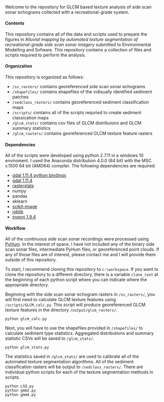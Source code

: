 ####

Welcome to the repository for GLCM based texture analysis of side scan sonar echograms collected with a recreational-grade system.  

#### Contents
This repository contains all of the data and scripts used to prepare the figures in _Alluvial mapping by automated texture segmentation of recreational-grade side scan sonar imagery_ submitted to Environmental Modelling and Sofware. This repository contains a collection of files and scripts required to perform the analysis.  

#### Organization

This repository is organized as follows:
* `/ss_rasters/` contains georeferenced side scan sonar echograms
* `/shapefiles/` contains shapefiles of the vidisually identified sediment patches
* `/sedclass_rasters/` contains georeferenced sediment classification maps
* `/scripts/` contains all of the scripts requried to create sediment classication maps
* `/glcm_stats/` contains csv files of GLCM distribuions and GLCM summary statistics
* `/glcm_rasters/` contains georeferenced GLCM texture feature rasters

#### Dependencies
All of the scripts were developed using python 2.7.11 in a windows 10 enviroment.  I used the Anaconda distribution 4.0.0 (64 bit) with the MSC v.1500 64 bit (AMD64) compiler.  The following dependencies are required:


* [gdal 1.11.4 python bindings](http://www.lfd.uci.edu/~gohlke/pythonlibs/#gdal)
* [gdal 1.11.4](http://www.gisinternals.com/release.php)
* [rasterstats](https://github.com/perrygeo/python-rasterstats)
* numpy
* pandas
* sklearn
* [scikit-image](https://github.com/scikit-image/scikit-image)
* [joblib](https://github.com/joblib/joblib)
* [pyproj 1.9.4](http://www.lfd.uci.edu/~gohlke/pythonlibs/#pyproj)


#### Workflow
All of the continuous side scan sonar recordings were processed using [PyHum](https://github.com/dbuscombe-usgs/PyHum).  In the interest of space, I have not included any of the binary side scan sonar files, intermediate PyHum files, or georeferenced point clouds.  If any of those files are of interest, please contact me and I will provide them outside of this repository. 

To start, I recommend cloning this repository to `c:\workspace`.  If you want to clone the repository to a different directory, there is a variable `clone_root` at the beginning of each python script where you can indicate where the appropriate directory.

Beginning with the side scan sonar echogram rasters in `/ss_rasters/`, you will first need to calculate GLCM texture features using `/scripts/GLCM_calc.py`.  This script will produce georeferenced GLCM texture features in the directory `/output/glcm_rasters/`. 

```
python glcm_calc.py
```
Next, you will have to use the shapefiles provided in `/shapefiles/` to calculate sediment type statistics.  Aggregated distributions and summary statistic CSVs will be saved to `/glcm_stats/`.

```
python glcm_stats.py
```
The statistics saved in `/glcm_stats/` are used to calibrate all of the automated texture segmentation algorithms.  All of the sediment classification rasters will be output to `/sedclass_rasters/`.  There are individual python scripts for each of the texture segmentation methods in scripts.  

```
python LSQ.py
python gmm2.py
python gmm4.py
```
